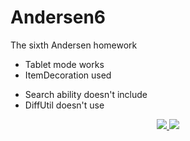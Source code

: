 # Andersen6
The sixth Andersen homework

+ Tablet mode works
+ ItemDecoration used
- Search ability doesn't include
- DiffUtil doesn't use


<p align="center">
  <a href="https://github.com/othneildrew/Best-README-Template">
    <img src=https://user-images.githubusercontent.com/86077011/147258217-b907b7fd-6fae-4ffb-9de2-5af2fd9a8de3.mp4>
  </a>
  <a href="https://github.com/othneildrew/Best-README-Template">
    <img src=https://user-images.githubusercontent.com/86077011/147258255-38cd4446-d6a4-4e88-bde4-fb205d9904ac.mp4>
  </a>
  <p align="center">
